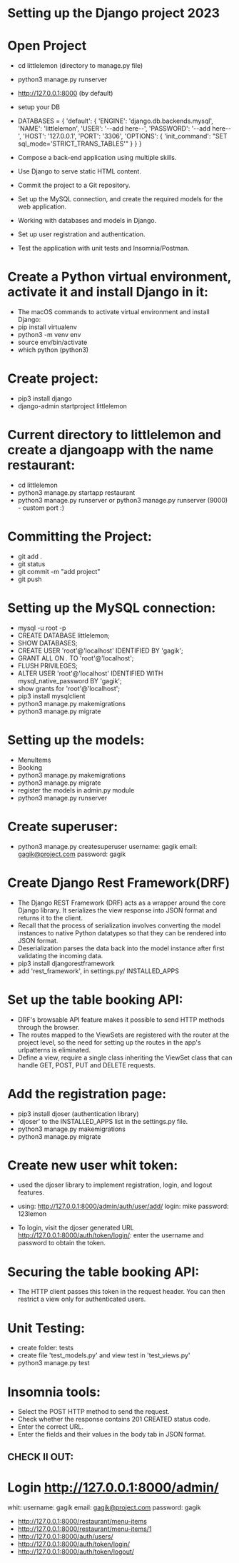# Setting up the Django project 2023
# Open Project
- cd littlelemon (directory to manage.py file)
- python3 manage.py runserver
- http://127.0.0.1:8000 (by default)
- setup your DB
- DATABASES = {
'default': {
    'ENGINE': 'django.db.backends.mysql',
    'NAME': 'littlelemon',
    'USER': '--add here--',
    'PASSWORD': '--add here--',
    'HOST': '127.0.0.1',
    'PORT': '3306',
    'OPTIONS': {
      'init_command': "SET sql_mode='STRICT_TRANS_TABLES'"
      }
    }
}

- Compose a back-end application using multiple skills.
- Use Django to serve static HTML content.
- Commit the project to a Git repository.
- Set up the MySQL connection, and create the required models for the web application.
- Working with databases and models in Django.
- Set up user registration and authentication.
- Test the application with unit tests and Insomnia/Postman.

# Create a Python virtual environment, activate it and install Django in it:

- The macOS commands to activate virtual environment and install Django:
- pip install virtualenv
- python3 -m venv env
- source env/bin/activate
- which python (python3)

# Create project:

- pip3 install django
- django-admin startproject littlelemon

# Current directory to littlelemon and create a djangoapp with the name restaurant:

- cd littlelemon
- python3 manage.py startapp restaurant
- python3 manage.py runserver or python3 manage.py runserver (9000) - custom port :)

# Committing the Project:

- git add .
- git status
- git commit -m "add project"
- git push

# Setting up the MySQL connection:

- mysql -u root -p
- CREATE DATABASE littlelemon;
- SHOW DATABASES;
- CREATE USER 'root'@'localhost' IDENTIFIED BY 'gagik';
- GRANT ALL ON _._ TO 'root'@'localhost';
- FLUSH PRIVILEGES;
- ALTER USER 'root'@'localhost' IDENTIFIED WITH mysql_native_password BY 'gagik';
- show grants for 'root'@'localhost';
- pip3 install mysqlclient
- python3 manage.py makemigrations
- python3 manage.py migrate

# Setting up the models:

- MenuItems
- Booking
- python3 manage.py makemigrations
- python3 manage.py migrate
- register the models in admin.py module
- python3 manage.py runserver

# Create superuser:

- python3 manage.py createsuperuser
  username: gagik
  email: gagik@project.com
  password: gagik

# Create Django Rest Framework(DRF)

- The Django REST Framework (DRF) acts as a wrapper around the core Django library. It serializes the view response into JSON format and returns it to the client.
- Recall that the process of serialization involves converting the model instances to native Python datatypes so that they can be rendered into JSON format.
- Deserialization parses the data back into the model instance after first validating the incoming data.
- pip3 install djangorestframework
- add 'rest_framework', in settings.py/ INSTALLED_APPS

# Set up the table booking API:

- DRF's browsable API feature makes it possible to send HTTP methods through the browser.
- The routes mapped to the ViewSets are registered with the router at the project level, so the need for setting up the routes in the app's urlpatterns is eliminated.
- Define a view, require a single class inheriting the ViewSet class that can handle GET, POST, PUT and DELETE requests.

# Add the registration page:

- pip3 install djoser (authentication library)
- 'djoser' to the INSTALLED_APPS list in the settings.py file.
- python3 manage.py makemigrations
- python3 manage.py migrate

# Create new user whit token:

- used the djoser library to implement registration, login, and logout features.

- using: http://127.0.0.1:8000/admin/auth/user/add/
  login: mike
  password: 123lemon
- To login, visit the djoser generated URL http://127.0.0.1:8000/auth/token/login/:
  enter the username and password to obtain the token.

# Securing the table booking API:

- The HTTP client passes this token in the request header. You can then restrict a view only for authenticated users.

# Unit Testing:

- create folder: tests
- create file 'test_models.py' and view test in 'test_views.py'
- python3 manage.py test

# Insomnia tools:

- Select the POST HTTP method to send the request.
- Check whether the response contains 201 CREATED status code.
- Enter the correct URL.
- Enter the fields and their values in the body tab in JSON format.

## CHECK II OUT:

# Login http://127.0.0.1:8000/admin/

whit:
username: gagik
email: gagik@project.com
password: gagik

- http://127.0.0.1:8000/restaurant/menu-items
- http://127.0.0.1:8000/restaurant/menu-items/1
- http://127.0.0.1:8000/auth/users/
- http://127.0.0.1:8000/auth/token/login/
- http://127.0.0.1:8000/auth/token/logout/

